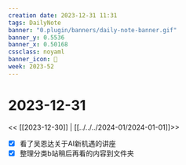 ```yaml
---
creation date: 2023-12-31 11:31
tags: DailyNote
banner: "0.plugin/banners/daily-note-banner.gif"
banner_y: 0.5536
banner_x: 0.50168
cssclass: noyaml
banner_icon: 💌
week: 2023-52
---
```


# 2023-12-31

<< [[2023-12-30]] | [[../../../2024-01/2024-01-01]]>>

- [x] 看了吴恩达关于AI新机遇的讲座
- [x] 整理分类b站稍后再看的内容到文件夹